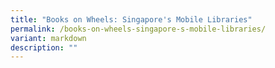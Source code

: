 ```yaml
---
title: "Books on Wheels: Singapore's Mobile Libraries"
permalink: /books-on-wheels-singapore-s-mobile-libraries/
variant: markdown
description: ""
---
```

